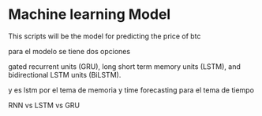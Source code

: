 # Machine learning Model

This scripts will be the model for predicting the price of btc

para el modelo se tiene dos opciones

gated recurrent units (GRU), long short term memory units (LSTM), and bidirectional LSTM units (BiLSTM). <!--  -->

y es lstm por el tema de memoria
y time forecasting para el tema de tiempo

RNN vs LSTM vs GRU
